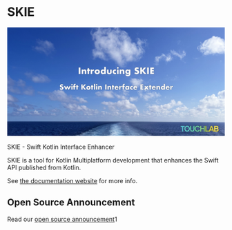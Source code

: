 # SKIE

![SKIE](skie-header.jpg)

SKIE - Swift Kotlin Interface Enhancer

SKIE is a tool for Kotlin Multiplatform development that enhances the Swift API published from Kotlin.

See [the documentation website](https://skie.touchlab.co/intro) for more info.

## Open Source Announcement

Read our [open source announcement](https://touchlab.co/skie-is-open-source)1
